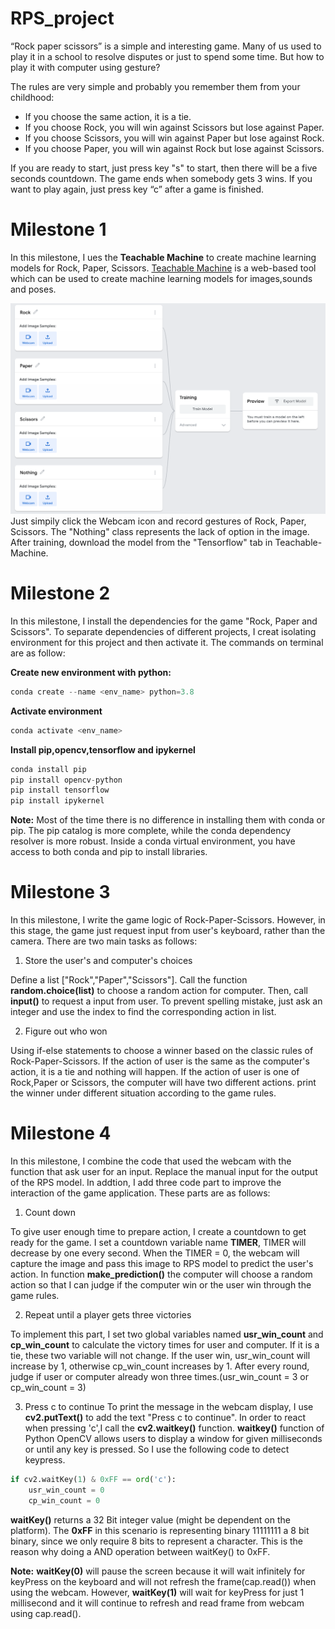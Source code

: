 # RPS_project
“Rock paper scissors” is a simple and interesting game. Many of us used to play it in a school to resolve disputes or just to spend some time. But how to play it with computer using gesture?

The rules are very simple and probably you remember them from your childhood:

* If you choose the same action, it is a tie.
* If you choose Rock, you will win against Scissors but lose against Paper.
* If you choose Scissors, you will win against Paper but lose against Rock.
* If you choose Paper, you will win against Rock but lose against Scissors.

If you are ready to start, just press key "s" to start, then there will be a five seconds countdown. The game ends when somebody gets 3 wins. If you want to play again, just press key “c” after a game is finished.


# Milestone 1
In this milestone, I ues the **Teachable Machine** to create machine learning models for Rock, Paper, Scissors. [Teachable Machine](https://teachablemachine.withgoogle.com/) is a web-based tool which can be used to create machine learning models for images,sounds and poses.

<img src ="https://github.com/Kevin-MrYe/RPS_project/blob/master/images/Teachable.png" width = '700px'>
Just simpily click the Webcam icon and record gestures of Rock, Paper, Scissors. The "Nothing" class represents the lack of option in the image. After training, download the model from the "Tensorflow" tab in Teachable-Machine.

# Milestone 2
In this milestone, I install the dependencies for the game "Rock, Paper and Scissors". To separate dependencies of different projects, I creat isolating environment for this project and then activate it. The commands on terminal are as follow:

**Create new environment with python:**
```python 
conda create --name <env_name> python=3.8
```
**Activate environment**
```python 
conda activate <env_name>
```
**Install pip,opencv,tensorflow and ipykernel**
```python 
conda install pip
pip install opencv-python
pip install tensorflow
pip install ipykernel
```
**Note:** Most of the time there is no difference in installing them with conda or pip. The pip catalog is more complete, while the conda dependency resolver is more robust. Inside a conda virtual environment, you have access to both conda and pip to install libraries.

# Milestone 3 
In this milestone, I write the game logic of Rock-Paper-Scissors. However, in this stage, the game just request input from user's keyboard, rather than the camera. There are two main tasks as follows:
1. Store the user's and computer's choices
  
Define a list ["Rock","Paper","Scissors"]. Call the function **random.choice(list)** to choose a random action for computer. Then, call **input()** to request a input from user. To prevent spelling mistake, just ask an integer and use the index to find the corresponding action in list.
  
2. Figure out who won

Using if-else statements to choose a winner based on the classic rules of Rock-Paper-Scissors. If the action of user is the same as the computer's action, it is a tie and nothing will happen. If the action of user is one of Rock,Paper or Scissors, the computer will have two different actions. print the winner under different situation according to the game rules.


# Milestone 4
In this milestone, I combine the code that used the webcam with the function that ask user for an input. Replace the manual input for the output of the RPS model. In addtion, I add three code part to improve the interaction of the game application. These parts are as follows:
1. Count down 

To give user enough time to prepare action, I create a countdown to get ready for the game. I set a countdown variable name **TIMER**, TIMER will decrease by one every second. When the TIMER = 0, the webcam will capture the image and pass this image to RPS model to predict the user's action. In function **make_prediction()** the computer will choose a random action so that I can judge if the computer win or the user win through the game rules.

2. Repeat until a player gets three victories

To implement this part, I set two global variables named **usr_win_count** and **cp_win_count** to calculate the victory times for user and computer.
If it is a tie, these two variable will not change. If the user win, usr_win_count will increase by 1, otherwise cp_win_count increases by 1. After every round, judge if user or computer already won three times.(usr_win_count = 3 or cp_win_count = 3)

3. Press c to continue
To print the message in the webcam display, I use **cv2.putText()** to add the text "Press c to continue". In order to react when pressing 'c',I call the **cv2.waitkey()** function. **waitkey()** function of Python OpenCV allows users to display a window for given milliseconds or until any key is pressed. So I use the following code to detect keypress.

```python
if cv2.waitKey(1) & 0xFF == ord('c'):
    usr_win_count = 0
    cp_win_count = 0

```

**waitKey()** returns a 32 Bit integer value (might be dependent on the platform). The **0xFF** in this scenario is representing binary 11111111 a 8 bit binary, since we only require 8 bits to represent a character. This is the reason why doing a AND operation between waitKey() to 0xFF.

**Note:** **waitKey(0)** will pause the screen because it will wait infinitely for keyPress on the keyboard and will not refresh the frame(cap.read()) when using the webcam. However, **waitKey(1)** will wait for keyPress for just 1 millisecond and it will continue to refresh and read frame from webcam using cap.read().

